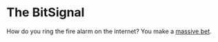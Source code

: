 # The BitSignal

How do you ring the fire alarm on the internet? You make a [massive bet](https://twitter.com/balajis/status/1636797265317867520).
